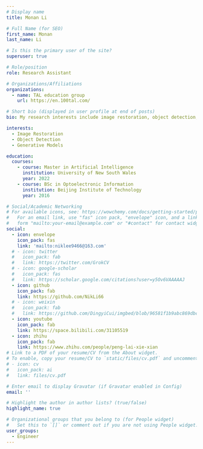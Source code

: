 ```yaml
---
# Display name
title: Monan Li

# Full Name (for SEO)
first_name: Monan
last_name: Li

# Is this the primary user of the site?
superuser: true

# Role/position
role: Research Assistant

# Organizations/Affiliations
organizations:
  - name: TAL education group
    url: https://en.100tal.com/

# Short bio (displayed in user profile at end of posts)
bio: My research interests include image restoration, object detection, and generative models.

interests:
  - Image Restoration
  - Object Detection
  - Generative Models

education:
  courses:
    - course: Master in Artificial Intelligence
      institution: University of New South Wales
      year: 2022
    - course: BSc in Optoelectronic Information
      institution: Beijing Institute of Technology
      year: 2016

# Social/Academic Networking
# For available icons, see: https://wowchemy.com/docs/getting-started/page-builder/#icons
#   For an email link, use "fas" icon pack, "envelope" icon, and a link in the
#   form "mailto:your-email@example.com" or "#contact" for contact widget.
social:
  - icon: envelope
    icon_pack: fas
    link: 'mailto:niklee9466@163.com'
  # - icon: twitter
  #   icon_pack: fab
  #   link: https://twitter.com/GrokCV
  # - icon: google-scholar
  #   icon_pack: fas
  #   link: https://scholar.google.com/citations?user=y5Ov6VAAAAAJ
  - icon: github
    icon_pack: fab
    link: https://github.com/NikLi66
  # - icon: weixin
  #   icon_pack: fab
  #   link: https://github.com/DingyiCui/imgbed/blob/96581f1b9abc869dbc6cdb387025db99c7b8cca2/wechat%20picture/wechat.jpg
  - icon: youtube
    icon_pack: fab
    link: https://space.bilibili.com/31105519
  - icon: zhihu
    icon_pack: fab
    link: https://www.zhihu.com/people/peng-lai-xie-xian
# Link to a PDF of your resume/CV from the About widget.
# To enable, copy your resume/CV to `static/files/cv.pdf` and uncomment the lines below.
# - icon: cv
#   icon_pack: ai
#   link: files/cv.pdf

# Enter email to display Gravatar (if Gravatar enabled in Config)
email: ''

# Highlight the author in author lists? (true/false)
highlight_name: true

# Organizational groups that you belong to (for People widget)
#   Set this to `[]` or comment out if you are not using People widget.
user_groups:
  - Engineer
---
```




